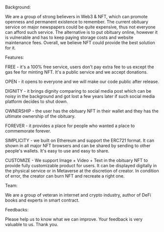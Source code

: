 Background: 

We are a group of strong believers in Web3 & NFT, which can promote openness and permanent existence to remember. The current obituary service on major newspapers could be quite expensive, thus not everyone can afford such service. The alternative is to put obituary online, however it is vulnerable and has to keep paying storage costs and website maintenance fees. Overall, we believe NFT could provide the best solution for it.  



Features: 

FREE - it's a 100% free service, users don't pay extra fee to us except the gas fee for minting NFT. It's a public service and we accept donations.



OPEN - it opens to everyone and we will make our code public after release. 



DIGNITY - it brings dignity comparing to social media post which can be noisy in the background and got lost a few years later if such social media platform decides to shut down.



OWNERSHIP - the user has the obituary NFT in their wallet and they has the ultimate ownership of the obituary.



FOREVER - it provides a place for people who wanted a place to commemorate forever. 



SIMPLICITY - we built on Ethereum and support the ERC721 format. It can shown in all major NFT browsers and can be shared by sending to other people's wallets. It's easy to use and easy to share.



CUSTOMIZE - We support Image + Video + Text in the obituary NFT to provide fully customizable product for users. It can be displayed digitally in the physical service or in Metaverse at the discretion of creator. In condition of error, the creator can burn NFT and recreate a right one. 



Team: 

We are a group of veteran in internet and crypto industry, author of DeFi books and experts in smart contract. 



Feedbacks:

Please help us to know what we can improve. Your feedback is very valuable to us. Thank you.

